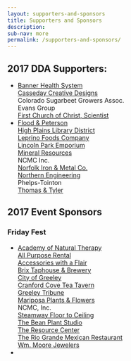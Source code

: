 ```yaml
---
layout: supporters-and-sponsors
title: Supporters and Sponsors
description:
sub-nav: more
permalink: /supporters-and-sponsors/
---
```



## 2017 DDA Supporters:

* [Banner Health System](https://www.bannerhealth.com/)
  <br>[Casseday Creative Designs](http://www.casseday.net/)
  <br>Colorado Sugarbeet Growers Assoc.
  <br>Evans Group
  <br>[First Church of Christ, Scientist](http://christiansciencecolorado.org/churches/first-church-of-christ-scientist-greeley/)
* [Flood & Peterson](http://floodpeterson.com/)
  <br>[High Plains Library District](http://www.mylibrary.us/)
  <br>[Leprino Foods Company](http://www.leprinofoods.com/)
  <br>[Lincoln Park Emporium](http://www.lincolnparkemporium.com/home.php)
  <br>[Mineral Resources](http://mineralresourcesinc.com/)
  <br>NCMC Inc.
  <br>[Norfolk Iron & Metal Co.](http://www.norfolkiron.com/)
  <br>[Northern Engineering](http://northernengineering.com/)
  <br>Phelps-Tointon
  <br>[Thomas & Tyler](http://www.thomasandtyler.com/)

## 2017 Event Sponsors

### Friday Fest

* [Academy of Natural Therapy](http://www.natural-therapy.com/)
  <br>[All Purpose Rental](http://www.allpurposerental.com/)
  <br>[Accessories with a Flair](http://accessoriesfashionsandhair.com/)
  <br>[Brix Taphouse & Brewery](http://www.brixtaphouseandbrewery.com/)
  <br>[City of Greeley](http://greeleygov.com/)
  <br>[Cranford Cove Tea Tavern](http://www.cranfordcove.com/)
  <br>[Greeley Tribune](http://www.greeleytribune.com/)
  <br>[Mariposa Plants & Flowers](http://www.mariposaflowers.com/)
  <br>NCMC, Inc.
  <br>[Steamway Floor to Ceiling](http://www.steamwayftc.com/)
  <br>[The Bean Plant Studio](https://www.facebook.com/TheBeanPlantStudio/)
  <br>[The Resource Center](http://tests4greeley.com/)
  <br>[The Rio Grande Mexican Restaurant](https://www.riograndemexican.com/)
  <br>[Wm. Moore Jewelers](http://www.wmmoorejewelers.com/)
* &nbsp;